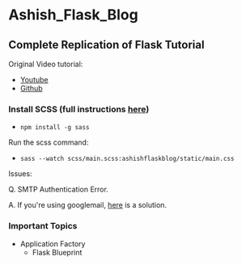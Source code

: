 # Ashish_Flask_Blog

Complete Replication of Flask Tutorial
---

Original Video tutorial:
- [Youtube](https://www.youtube.com/watch?v=MwZwr5Tvyxo&list=PL-osiE80TeTs4UjLw5MM6OjgkjFeUxCYH)
- [Github](https://github.com/CoreyMSchafer/code_snippets/tree/master/Python/Flask_Blog)

### Install SCSS (full instructions [here](https://sass-lang.com/install))

- `npm install -g sass`

Run the scss command:

- `sass --watch scss/main.scss:ashishflaskblog/static/main.css`

Issues:

Q. SMTP Authentication Error.

A. If you're using googlemail, [here](https://stackoverflow.com/questions/26852128/smtpauthenticationerror-when-sending-mail-using-gmail-and-python) is a solution.

### Important Topics
- Application Factory
    - Flask Blueprint
